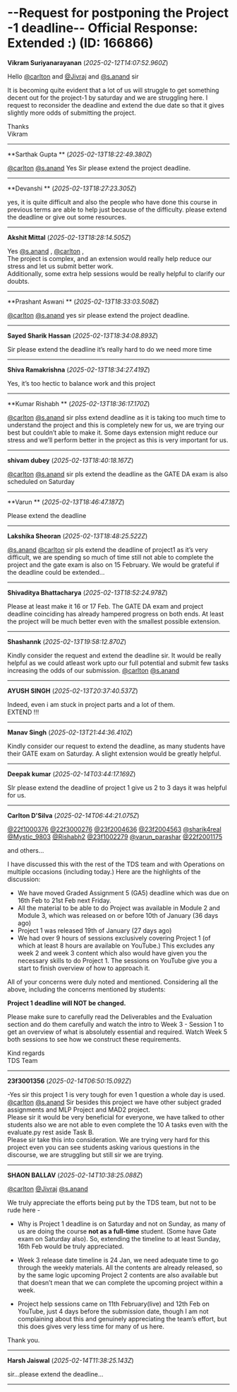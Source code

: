 # --Request for postponing the Project -1 deadline-- Official Response: Extended :) (ID: 166866)

**Vikram Suriyanarayanan** (_2025-02-12T14:07:52.960Z_)

Hello [@carlton](/u/carlton) and [@Jivraj](/u/jivraj) and [@s.anand](/u/s.anand) sir

It is becoming quite evident that a lot of us will struggle to get something decent out for the project-1 by saturday and we are struggling here. I request to reconsider the deadline and extend the due date so that it gives slightly more odds of submitting the project.

Thanks  
Vikram

---

**Sarthak Gupta ** (_2025-02-13T18:22:49.380Z_)

[@carlton](/u/carlton) [@s.anand](/u/s.anand) Yes Sir please extend the project deadline.

---

**Devanshi ** (_2025-02-13T18:27:23.305Z_)

yes, it is quite difficult and also the people who have done this course in previous terms are able to help just because of the difficulty. please extend the deadline or give out some resources.

---

**Akshit Mittal** (_2025-02-13T18:28:14.505Z_)

Yes [@s.anand](/u/s.anand) , [@carlton](/u/carlton) ,  
The project is complex, and an extension would really help reduce our stress and let us submit better work.  
Additionally, some extra help sessions would be really helpful to clarify our doubts.

---

**Prashant Aswani ** (_2025-02-13T18:33:03.508Z_)

[@carlton](/u/carlton) [@s.anand](/u/s.anand) yes sir please extend the project deadline.

---

**Sayed Sharik Hassan** (_2025-02-13T18:34:08.893Z_)

Sir please extend the deadline it’s really hard to do we need more time

---

**Shiva Ramakrishna** (_2025-02-13T18:34:27.419Z_)

Yes, it’s too hectic to balance work and this project

---

**Kumar Rishabh ** (_2025-02-13T18:36:17.170Z_)

[@carlton](/u/carlton) [@s.anand](/u/s.anand) sir plss extend deadline as it is taking too much time to understand the project and this is completely new for us, we are trying our best but couldn’t able to make it. Some days extension might reduce our stress and we’ll perform better in the project as this is very important for us.

---

**shivam dubey** (_2025-02-13T18:40:18.167Z_)

[@carlton](/u/carlton) [@s.anand](/u/s.anand) sir pls extend the deadline as the GATE DA exam is also scheduled on Saturday

---

**Varun ** (_2025-02-13T18:46:47.187Z_)

Please extend the deadline

---

**Lakshika Sheoran** (_2025-02-13T18:48:25.522Z_)

[@s.anand](/u/s.anand) [@carlton](/u/carlton) sir pls extend the deadline of project1 as it’s very difficult, we are spending so much of time still not able to complete the project and the gate exam is also on 15 February. We would be grateful if the deadline could be extended…

---

**Shivaditya Bhattacharya** (_2025-02-13T18:52:24.978Z_)

Please at least make it 16 or 17 Feb. The GATE DA exam and project deadline coinciding has already hampered progress on both ends. At least the project will be much better even with the smallest possible extension.

---

**Shashannk** (_2025-02-13T19:58:12.870Z_)

Kindly consider the request and extend the deadline sir. It would be really helpful as we could atleast work upto our full potential and submit few tasks increasing the odds of our submission. [@carlton](/u/carlton) [@s.anand](/u/s.anand)

---

**AYUSH SINGH** (_2025-02-13T20:37:40.537Z_)

Indeed, even i am stuck in project parts and a lot of them.  
EXTEND !!!

---

**Manav Singh** (_2025-02-13T21:44:36.410Z_)

Kindly consider our request to extend the deadline, as many students have their GATE exam on Saturday. A slight extension would be greatly helpful.

---

**Deepak kumar** (_2025-02-14T03:44:17.169Z_)

SIr please extend the deadline of project 1 give us 2 to 3 days it was helpful for us.

---

**Carlton D'Silva** (_2025-02-14T06:44:21.075Z_)

[@22f1000376](/u/22f1000376) [@22f3000276](/u/22f3000276) [@23f2004636](/u/23f2004636) [@23f2004563](/u/23f2004563) [@sharik4real](/u/sharik4real) [@Mystic_9803](/u/mystic_9803) [@Rishabh2](/u/rishabh2) [@23f1002279](/u/23f1002279) [@varun_parashar](/u/varun_parashar) [@22f2001175](/u/22f2001175)

and others…

I have discussed this with the rest of the TDS team and with Operations on multiple occasions (including today.) Here are the highlights of the discussion:

  * We have moved Graded Assignment 5 (GA5) deadline which was due on 16th Feb to 21st Feb next Friday.
  * All the material to be able to do Project was available in Module 2 and Module 3, which was released on or before 10th of January (36 days ago)
  * Project 1 was released 19th of January (27 days ago)
  * We had over 9 hours of sessions exclusively covering Project 1 (of which at least 8 hours are available on YouTube.) This excludes any week 2 and week 3 content which also would have given you the necessary skills to do Project 1. The sessions on YouTube give you a start to finish overview of how to approach it.



All of your concerns were duly noted and mentioned. Considering all the above, including the concerns mentioned by students:

**Project 1 deadline will NOT be changed.**

Please make sure to carefully read the Deliverables and the Evaluation section and do them carefully and watch the intro to Week 3 - Session 1 to get an overview of what is absolutely essential and required. Watch Week 5 both sessions to see how we construct these requirements.

Kind regards  
TDS Team

---

**23f3001356** (_2025-02-14T06:50:15.092Z_)

-Yes sir this project 1 is very tough for even 1 question a whole day is used.  
[@carlton](/u/carlton) [@s.anand](/u/s.anand) Sir besides this project we have other subject graded assignments and MLP Project and MAD2 project.  
Please sir it would be very beneficial for everyone, we have talked to other students also we are not able to even complete the 10 A tasks even with the evaluate.py rest aside Task B.  
Please sir take this into consideration. We are trying very hard for this project even you can see students asking various questions in the discourse, we are struggling but still sir we are trying.

---

**SHAON BALLAV** (_2025-02-14T10:38:25.088Z_)

[@carlton](/u/carlton) [@Jivraj](/u/jivraj) [@s.anand](/u/s.anand)

We truly appreciate the efforts being put by the TDS team, but not to be rude here -

  * Why is Project 1 deadline is on Saturday and not on Sunday, as many of us are doing the course **not as a full-time** student. (Some have Gate exam on Saturday also). So, extending the timeline to at least Sunday, 16th Feb would be truly appreciated.

  * Week 3 release date timeline is 24 Jan, we need adequate time to go through the weekly materials. All the contents are already released, so by the same logic upcoming Project 2 contents are also available but that doesn’t mean that we can complete the upcoming project within a week.

  * Project help sessions came on 11th February(live) and 12th Feb on YouTube, just 4 days before the submission date, though I am not complaining about this and genuinely appreciating the team’s effort, but this does gives very less time for many of us here.




Thank you.

---

**Harsh Jaiswal** (_2025-02-14T11:38:25.143Z_)

sir…please extend the deadline…

---
